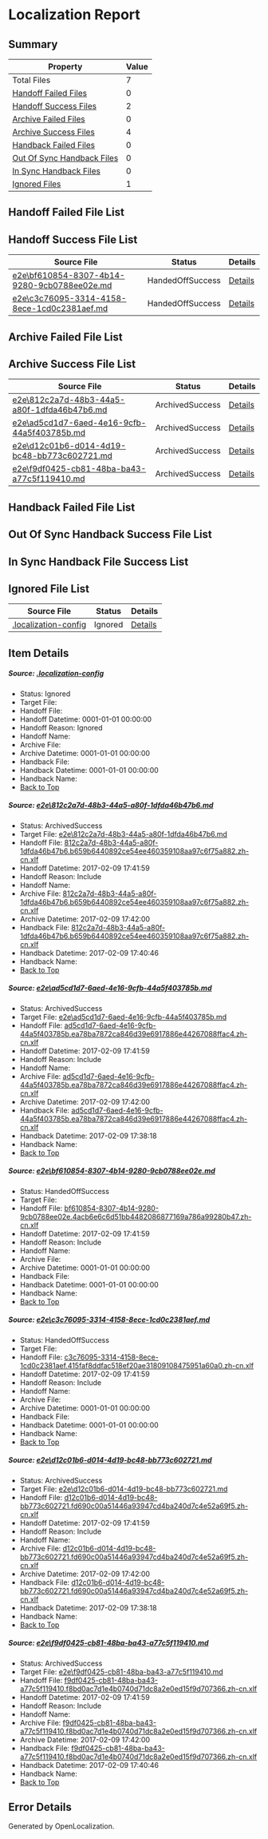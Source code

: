 # <a name='report-top'></a> Localization Report

## Summary
 Property | Value 
 -------- | ----- 
 Total Files | 7
[ Handoff Failed Files ](#handoff-failed-list)| 0
[ Handoff Success Files ](#handoff-success-list)| 2
[ Archive Failed Files ](#archive-failed-list)| 0
[ Archive Success Files ](#archive-success-list)| 4
[ Handback Failed Files ](#handback-failed-list)| 0
[ Out Of Sync Handback Files ](#outofsync-handback-success-list)| 0
[ In Sync Handback Files ](#insync-handback-success-list)| 0
[ Ignored Files ](#ignored-list)| 1

## <a name='handoff-failed-list'></a> Handoff Failed File List

## <a name='handoff-success-list'></a> Handoff Success File List
 Source File | Status | Details 
 ----------- | ------ | ------- 
 [e2e\bf610854-8307-4b14-9280-9cb0788ee02e.md](https://github.com/OpenLocalizationTestOrg/ol-test0/blob/a8618430e6d741c0e13eff03af9d099546221ec6/e2e/bf610854-8307-4b14-9280-9cb0788ee02e.md) | HandedOffSuccess | [Details](#54f08cf5f2025e747250d67b08b6b91ce720aa573)
 [e2e\c3c76095-3314-4158-8ece-1cd0c2381aef.md](https://github.com/OpenLocalizationTestOrg/ol-test0/blob/a8618430e6d741c0e13eff03af9d099546221ec6/e2e/c3c76095-3314-4158-8ece-1cd0c2381aef.md) | HandedOffSuccess | [Details](#1afbbacd71191aac9a6b1306d5f4992cab20addc4)

## <a name='archive-failed-list'></a> Archive Failed File List

## <a name='archive-success-list'></a> Archive Success File List
 Source File | Status | Details 
 ----------- | ------ | ------- 
 [e2e\812c2a7d-48b3-44a5-a80f-1dfda46b47b6.md](https://github.com/OpenLocalizationTestOrg/ol-test0/blob/b0b7ad8712008af1a7a1100b00f3508889520cc6/e2e/812c2a7d-48b3-44a5-a80f-1dfda46b47b6.md) | ArchivedSuccess | [Details](#d17b757426298c3d4530cc56e5843c31c5c58a091)
 [e2e\ad5cd1d7-6aed-4e16-9cfb-44a5f403785b.md](https://github.com/OpenLocalizationTestOrg/ol-test0/blob/a61c8a44fc75e12e62856c77574347614dc42838/e2e/ad5cd1d7-6aed-4e16-9cfb-44a5f403785b.md) | ArchivedSuccess | [Details](#e397b409eb1c8703941f9f5956202b9da33297132)
 [e2e\d12c01b6-d014-4d19-bc48-bb773c602721.md](https://github.com/OpenLocalizationTestOrg/ol-test0/blob/a61c8a44fc75e12e62856c77574347614dc42838/e2e/d12c01b6-d014-4d19-bc48-bb773c602721.md) | ArchivedSuccess | [Details](#be0ea6b48bbfeb63bb1946df1edfb7848a96098b5)
 [e2e\f9df0425-cb81-48ba-ba43-a77c5f119410.md](https://github.com/OpenLocalizationTestOrg/ol-test0/blob/b0b7ad8712008af1a7a1100b00f3508889520cc6/e2e/f9df0425-cb81-48ba-ba43-a77c5f119410.md) | ArchivedSuccess | [Details](#ba78a16a4606c3c30789c2cb7568a575a33121156)

## <a name='handback-failed-list'></a> Handback Failed File List

## <a name='outofsync-handback-success-list'></a> Out Of Sync Handback Success File List

## <a name='insync-handback-success-list'></a> In Sync Handback File Success List

## <a name='ignored-list'></a> Ignored File List
 Source File | Status | Details 
 ----------- | ------ | ------- 
 [.localization-config](https://github.com/OpenLocalizationTestOrg/ol-test0/blob/a8618430e6d741c0e13eff03af9d099546221ec6/.localization-config) | Ignored | [Details](#cb0632cf59c1387fc1742bfb9fa3c47f87e2e5c90)

## Item Details
##### <a name='cb0632cf59c1387fc1742bfb9fa3c47f87e2e5c90'></a> Source: [.localization-config](https://github.com/OpenLocalizationTestOrg/ol-test0/blob/a8618430e6d741c0e13eff03af9d099546221ec6/.localization-config)
* Status: Ignored
* Target File: 
* Handoff File: 
* Handoff Datetime: 0001-01-01 00:00:00
* Handoff Reason: Ignored
* Handoff Name: 
* Archive File: 
* Archive Datetime: 0001-01-01 00:00:00
* Handback File: 
* Handback Datetime: 0001-01-01 00:00:00
* Handback Name: 
* [Back to Top](#report-top)

##### <a name='d17b757426298c3d4530cc56e5843c31c5c58a091'></a> Source: [e2e\812c2a7d-48b3-44a5-a80f-1dfda46b47b6.md](https://github.com/OpenLocalizationTestOrg/ol-test0/blob/b0b7ad8712008af1a7a1100b00f3508889520cc6/e2e/812c2a7d-48b3-44a5-a80f-1dfda46b47b6.md)
* Status: ArchivedSuccess
* Target File: [e2e\812c2a7d-48b3-44a5-a80f-1dfda46b47b6.md](https://github.com/OpenLocalizationTestOrg/ol-test0-zhcn/blob/cf3f2bacd8bf9326799324f1a7fbe8546badf35d/e2e/812c2a7d-48b3-44a5-a80f-1dfda46b47b6.md)
* Handoff File: [812c2a7d-48b3-44a5-a80f-1dfda46b47b6.b659b6440892ce54ee460359108aa97c6f75a882.zh-cn.xlf](https://github.com/OpenLocalizationTestOrg/ol-test0-handoff/blob/4c7e94195c904b42ea46a9ffb354ced802dd586e/ol-handoff/OpenLocalizationTestOrg/ol-test0-zhcn/shujia/low/812c2a7d-48b3-44a5-a80f-1dfda46b47b6.b659b6440892ce54ee460359108aa97c6f75a882.zh-cn.xlf)
* Handoff Datetime: 2017-02-09 17:41:59
* Handoff Reason: Include
* Handoff Name: 
* Archive File: [812c2a7d-48b3-44a5-a80f-1dfda46b47b6.b659b6440892ce54ee460359108aa97c6f75a882.zh-cn.xlf](https://github.com/OpenLocalizationTestOrg/ol-test0-handoff/blob/ed38eb9765621e37db6d3a391784168f2763fa9e/ol-archive/OpenLocalizationTestOrg/ol-test0-zhcn/shujia/low/812c2a7d-48b3-44a5-a80f-1dfda46b47b6.b659b6440892ce54ee460359108aa97c6f75a882.zh-cn.xlf)
* Archive Datetime: 2017-02-09 17:42:00
* Handback File: [812c2a7d-48b3-44a5-a80f-1dfda46b47b6.b659b6440892ce54ee460359108aa97c6f75a882.zh-cn.xlf](https://github.com/OpenLocalizationTestOrg/ol-test0-handback/blob/cab3613e7447d88adc542b6380cefd7d9bde0a5b/ol-handback/OpenLocalizationTestOrg/ol-test0-zhcn/shujia/high/812c2a7d-48b3-44a5-a80f-1dfda46b47b6.b659b6440892ce54ee460359108aa97c6f75a882.zh-cn.xlf)
* Handback Datetime: 2017-02-09 17:40:46
* Handback Name: 
* [Back to Top](#report-top)

##### <a name='e397b409eb1c8703941f9f5956202b9da33297132'></a> Source: [e2e\ad5cd1d7-6aed-4e16-9cfb-44a5f403785b.md](https://github.com/OpenLocalizationTestOrg/ol-test0/blob/a61c8a44fc75e12e62856c77574347614dc42838/e2e/ad5cd1d7-6aed-4e16-9cfb-44a5f403785b.md)
* Status: ArchivedSuccess
* Target File: [e2e\ad5cd1d7-6aed-4e16-9cfb-44a5f403785b.md](https://github.com/OpenLocalizationTestOrg/ol-test0-zhcn/blob/cee24a2c98636d7a991bb1c44a6432e82d2449da/e2e/ad5cd1d7-6aed-4e16-9cfb-44a5f403785b.md)
* Handoff File: [ad5cd1d7-6aed-4e16-9cfb-44a5f403785b.ea78ba7872ca846d39e6917886e44267088ffac4.zh-cn.xlf](https://github.com/OpenLocalizationTestOrg/ol-test0-handoff/blob/4c7e94195c904b42ea46a9ffb354ced802dd586e/ol-handoff/OpenLocalizationTestOrg/ol-test0-zhcn/shujia/low/ad5cd1d7-6aed-4e16-9cfb-44a5f403785b.ea78ba7872ca846d39e6917886e44267088ffac4.zh-cn.xlf)
* Handoff Datetime: 2017-02-09 17:41:59
* Handoff Reason: Include
* Handoff Name: 
* Archive File: [ad5cd1d7-6aed-4e16-9cfb-44a5f403785b.ea78ba7872ca846d39e6917886e44267088ffac4.zh-cn.xlf](https://github.com/OpenLocalizationTestOrg/ol-test0-handoff/blob/ed38eb9765621e37db6d3a391784168f2763fa9e/ol-archive/OpenLocalizationTestOrg/ol-test0-zhcn/shujia/low/ad5cd1d7-6aed-4e16-9cfb-44a5f403785b.ea78ba7872ca846d39e6917886e44267088ffac4.zh-cn.xlf)
* Archive Datetime: 2017-02-09 17:42:00
* Handback File: [ad5cd1d7-6aed-4e16-9cfb-44a5f403785b.ea78ba7872ca846d39e6917886e44267088ffac4.zh-cn.xlf](https://github.com/OpenLocalizationTestOrg/ol-test0-handback/blob/df303340ae64eea232ca75995ae603aed4cfe284/ol-handback/OpenLocalizationTestOrg/ol-test0-zhcn/shujia/high/ad5cd1d7-6aed-4e16-9cfb-44a5f403785b.ea78ba7872ca846d39e6917886e44267088ffac4.zh-cn.xlf)
* Handback Datetime: 2017-02-09 17:38:18
* Handback Name: 
* [Back to Top](#report-top)

##### <a name='54f08cf5f2025e747250d67b08b6b91ce720aa573'></a> Source: [e2e\bf610854-8307-4b14-9280-9cb0788ee02e.md](https://github.com/OpenLocalizationTestOrg/ol-test0/blob/a8618430e6d741c0e13eff03af9d099546221ec6/e2e/bf610854-8307-4b14-9280-9cb0788ee02e.md)
* Status: HandedOffSuccess
* Target File: 
* Handoff File: [bf610854-8307-4b14-9280-9cb0788ee02e.4acb6e6c6d51bb4482086877169a786a99280b47.zh-cn.xlf](https://github.com/OpenLocalizationTestOrg/ol-test0-handoff/blob/4c7e94195c904b42ea46a9ffb354ced802dd586e/ol-handoff/OpenLocalizationTestOrg/ol-test0-zhcn/shujia/low/bf610854-8307-4b14-9280-9cb0788ee02e.4acb6e6c6d51bb4482086877169a786a99280b47.zh-cn.xlf)
* Handoff Datetime: 2017-02-09 17:41:59
* Handoff Reason: Include
* Handoff Name: 
* Archive File: 
* Archive Datetime: 0001-01-01 00:00:00
* Handback File: 
* Handback Datetime: 0001-01-01 00:00:00
* Handback Name: 
* [Back to Top](#report-top)

##### <a name='1afbbacd71191aac9a6b1306d5f4992cab20addc4'></a> Source: [e2e\c3c76095-3314-4158-8ece-1cd0c2381aef.md](https://github.com/OpenLocalizationTestOrg/ol-test0/blob/a8618430e6d741c0e13eff03af9d099546221ec6/e2e/c3c76095-3314-4158-8ece-1cd0c2381aef.md)
* Status: HandedOffSuccess
* Target File: 
* Handoff File: [c3c76095-3314-4158-8ece-1cd0c2381aef.415faf8ddfac518ef20ae31809108475951a60a0.zh-cn.xlf](https://github.com/OpenLocalizationTestOrg/ol-test0-handoff/blob/4c7e94195c904b42ea46a9ffb354ced802dd586e/ol-handoff/OpenLocalizationTestOrg/ol-test0-zhcn/shujia/low/c3c76095-3314-4158-8ece-1cd0c2381aef.415faf8ddfac518ef20ae31809108475951a60a0.zh-cn.xlf)
* Handoff Datetime: 2017-02-09 17:41:59
* Handoff Reason: Include
* Handoff Name: 
* Archive File: 
* Archive Datetime: 0001-01-01 00:00:00
* Handback File: 
* Handback Datetime: 0001-01-01 00:00:00
* Handback Name: 
* [Back to Top](#report-top)

##### <a name='be0ea6b48bbfeb63bb1946df1edfb7848a96098b5'></a> Source: [e2e\d12c01b6-d014-4d19-bc48-bb773c602721.md](https://github.com/OpenLocalizationTestOrg/ol-test0/blob/a61c8a44fc75e12e62856c77574347614dc42838/e2e/d12c01b6-d014-4d19-bc48-bb773c602721.md)
* Status: ArchivedSuccess
* Target File: [e2e\d12c01b6-d014-4d19-bc48-bb773c602721.md](https://github.com/OpenLocalizationTestOrg/ol-test0-zhcn/blob/cee24a2c98636d7a991bb1c44a6432e82d2449da/e2e/d12c01b6-d014-4d19-bc48-bb773c602721.md)
* Handoff File: [d12c01b6-d014-4d19-bc48-bb773c602721.fd690c00a51446a93947cd4ba240d7c4e52a69f5.zh-cn.xlf](https://github.com/OpenLocalizationTestOrg/ol-test0-handoff/blob/4c7e94195c904b42ea46a9ffb354ced802dd586e/ol-handoff/OpenLocalizationTestOrg/ol-test0-zhcn/shujia/low/d12c01b6-d014-4d19-bc48-bb773c602721.fd690c00a51446a93947cd4ba240d7c4e52a69f5.zh-cn.xlf)
* Handoff Datetime: 2017-02-09 17:41:59
* Handoff Reason: Include
* Handoff Name: 
* Archive File: [d12c01b6-d014-4d19-bc48-bb773c602721.fd690c00a51446a93947cd4ba240d7c4e52a69f5.zh-cn.xlf](https://github.com/OpenLocalizationTestOrg/ol-test0-handoff/blob/ed38eb9765621e37db6d3a391784168f2763fa9e/ol-archive/OpenLocalizationTestOrg/ol-test0-zhcn/shujia/low/d12c01b6-d014-4d19-bc48-bb773c602721.fd690c00a51446a93947cd4ba240d7c4e52a69f5.zh-cn.xlf)
* Archive Datetime: 2017-02-09 17:42:00
* Handback File: [d12c01b6-d014-4d19-bc48-bb773c602721.fd690c00a51446a93947cd4ba240d7c4e52a69f5.zh-cn.xlf](https://github.com/OpenLocalizationTestOrg/ol-test0-handback/blob/df303340ae64eea232ca75995ae603aed4cfe284/ol-handback/OpenLocalizationTestOrg/ol-test0-zhcn/shujia/high/d12c01b6-d014-4d19-bc48-bb773c602721.fd690c00a51446a93947cd4ba240d7c4e52a69f5.zh-cn.xlf)
* Handback Datetime: 2017-02-09 17:38:18
* Handback Name: 
* [Back to Top](#report-top)

##### <a name='ba78a16a4606c3c30789c2cb7568a575a33121156'></a> Source: [e2e\f9df0425-cb81-48ba-ba43-a77c5f119410.md](https://github.com/OpenLocalizationTestOrg/ol-test0/blob/b0b7ad8712008af1a7a1100b00f3508889520cc6/e2e/f9df0425-cb81-48ba-ba43-a77c5f119410.md)
* Status: ArchivedSuccess
* Target File: [e2e\f9df0425-cb81-48ba-ba43-a77c5f119410.md](https://github.com/OpenLocalizationTestOrg/ol-test0-zhcn/blob/cf3f2bacd8bf9326799324f1a7fbe8546badf35d/e2e/f9df0425-cb81-48ba-ba43-a77c5f119410.md)
* Handoff File: [f9df0425-cb81-48ba-ba43-a77c5f119410.f8bd0ac7d1e4b0740d71dc8a2e0ed15f9d707366.zh-cn.xlf](https://github.com/OpenLocalizationTestOrg/ol-test0-handoff/blob/4c7e94195c904b42ea46a9ffb354ced802dd586e/ol-handoff/OpenLocalizationTestOrg/ol-test0-zhcn/shujia/low/f9df0425-cb81-48ba-ba43-a77c5f119410.f8bd0ac7d1e4b0740d71dc8a2e0ed15f9d707366.zh-cn.xlf)
* Handoff Datetime: 2017-02-09 17:41:59
* Handoff Reason: Include
* Handoff Name: 
* Archive File: [f9df0425-cb81-48ba-ba43-a77c5f119410.f8bd0ac7d1e4b0740d71dc8a2e0ed15f9d707366.zh-cn.xlf](https://github.com/OpenLocalizationTestOrg/ol-test0-handoff/blob/ed38eb9765621e37db6d3a391784168f2763fa9e/ol-archive/OpenLocalizationTestOrg/ol-test0-zhcn/shujia/low/f9df0425-cb81-48ba-ba43-a77c5f119410.f8bd0ac7d1e4b0740d71dc8a2e0ed15f9d707366.zh-cn.xlf)
* Archive Datetime: 2017-02-09 17:42:00
* Handback File: [f9df0425-cb81-48ba-ba43-a77c5f119410.f8bd0ac7d1e4b0740d71dc8a2e0ed15f9d707366.zh-cn.xlf](https://github.com/OpenLocalizationTestOrg/ol-test0-handback/blob/cab3613e7447d88adc542b6380cefd7d9bde0a5b/ol-handback/OpenLocalizationTestOrg/ol-test0-zhcn/shujia/high/f9df0425-cb81-48ba-ba43-a77c5f119410.f8bd0ac7d1e4b0740d71dc8a2e0ed15f9d707366.zh-cn.xlf)
* Handback Datetime: 2017-02-09 17:40:46
* Handback Name: 
* [Back to Top](#report-top)


## Error Details

Generated by OpenLocalization.
